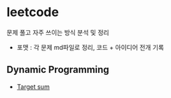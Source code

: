 # leetcode
문제 풀고 자주 쓰이는 방식 분석 및 정리 
- 포맷 : 각 문제 md파일로 정리, 코드 + 아이디어 전개 기록

## Dynamic Programming
- [Target sum](https://github.com/AI-Trolls/algorithm-with-golang/blob/master/leetcode/targetsum.md)
